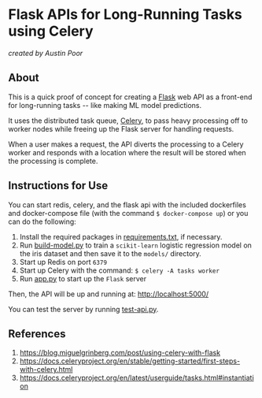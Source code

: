 # Flask APIs for Long-Running Tasks using Celery

_created by Austin Poor_


## About

This is a quick proof of concept for creating a [Flask](https://flask.palletsprojects.com) web API as a front-end for long-running tasks -- like making ML model predictions.

It uses the distributed task queue, [Celery](https://docs.celeryproject.org), to pass heavy processing off to worker nodes while freeing up the Flask server for handling requests.

When a user makes a request, the API diverts the processing to a Celery worker and responds with a location where the result will be stored when the processing is complete.


## Instructions for Use

You can start redis, celery, and the flask api with the included dockerfiles and docker-compose file (with the command `$ docker-compose up`) or you can do the following:

1. Install the required packages in [requirements.txt](./requirements.txt), if necessary.
2. Run [build-model.py](./build-model.py) to train a `scikit-learn` logistic regression model on the iris dataset and then save it to the `models/` directory.
3. Start up Redis on port `6379`
4. Start up Celery with the command: `$ celery -A tasks worker`
5. Run [app.py](./app.py) to start up the `Flask` server

Then, the API will be up and running at: [http://localhost:5000/](http://localhost:5000/help)

You can test the server by running [test-api.py](./test-api.py).


## References

1. https://blog.miguelgrinberg.com/post/using-celery-with-flask
2. https://docs.celeryproject.org/en/stable/getting-started/first-steps-with-celery.html
3. https://docs.celeryproject.org/en/latest/userguide/tasks.html#instantiation


